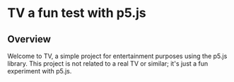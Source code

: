 # TV a fun test with p5.js

## Overview

Welcome to TV, a simple project for entertainment purposes using the p5.js library. This project is not related to a real TV or similar; it's just a fun experiment with p5.js.
